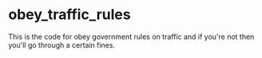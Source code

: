 # obey_traffic_rules
This is the code for obey government rules on traffic  and if you're not then you'll go through a certain fines.
